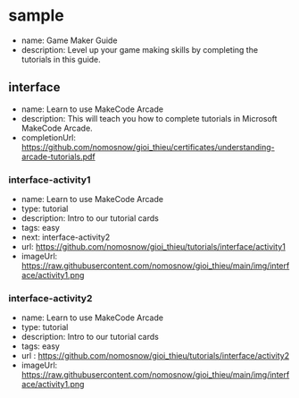 # sample
* name: Game Maker Guide
* description: Level up your game making skills by completing the tutorials in this guide.

## interface
* name: Learn to use MakeCode Arcade
* description: This will teach you how to complete tutorials in Microsoft MakeCode Arcade.
* completionUrl: https://github.com/nomosnow/gioi_thieu/certificates/understanding-arcade-tutorials.pdf

### interface-activity1

* name: Learn to use MakeCode Arcade
* type: tutorial
* description: Intro to our tutorial cards
* tags: easy
* next: interface-activity2
* url: https://github.com/nomosnow/gioi_thieu/tutorials/interface/activity1
* imageUrl:  https://raw.githubusercontent.com/nomosnow/gioi_thieu/main/img/interface/activity1.png

### interface-activity2

* name: Learn to use MakeCode Arcade
* type: tutorial
* description: Intro to our tutorial cards
* tags: easy
* url : https://github.com/nomosnow/gioi_thieu/tutorials/interface/activity2
* imageUrl:  https://raw.githubusercontent.com/nomosnow/gioi_thieu/main/img/interface/activity1.png
